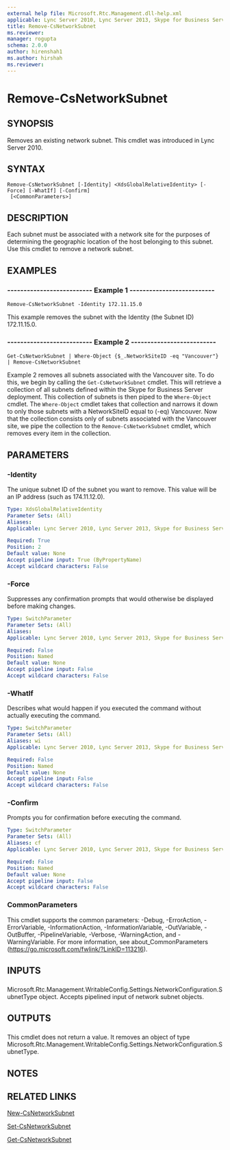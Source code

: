 ```yaml
---
external help file: Microsoft.Rtc.Management.dll-help.xml
applicable: Lync Server 2010, Lync Server 2013, Skype for Business Server 2015, Skype for Business Server 2019
title: Remove-CsNetworkSubnet
ms.reviewer: 
manager: rogupta
schema: 2.0.0
author: hirenshah1
ms.author: hirshah
ms.reviewer:
---
```


# Remove-CsNetworkSubnet

## SYNOPSIS
Removes an existing network subnet.
This cmdlet was introduced in Lync Server 2010.


## SYNTAX

```
Remove-CsNetworkSubnet [-Identity] <XdsGlobalRelativeIdentity> [-Force] [-WhatIf] [-Confirm]
 [<CommonParameters>]
```

## DESCRIPTION
Each subnet must be associated with a network site for the purposes of determining the geographic location of the host belonging to this subnet.
Use this cmdlet to remove a network subnet.


## EXAMPLES

### -------------------------- Example 1 --------------------------
```
Remove-CsNetworkSubnet -Identity 172.11.15.0
```

This example removes the subnet with the Identity (the Subnet ID) 172.11.15.0.


### -------------------------- Example 2 --------------------------
```
Get-CsNetworkSubnet | Where-Object {$_.NetworkSiteID -eq "Vancouver"} | Remove-CsNetworkSubnet
```

Example 2 removes all subnets associated with the Vancouver site.
To do this, we begin by calling the `Get-CsNetworkSubnet` cmdlet.
This will retrieve a collection of all subnets defined within the Skype for Business Server deployment.
This collection of subnets is then piped to the `Where-Object` cmdlet.
The `Where-Object` cmdlet takes that collection and narrows it down to only those subnets with a NetworkSiteID equal to (-eq) Vancouver.
Now that the collection consists only of subnets associated with the Vancouver site, we pipe the collection to the `Remove-CsNetworkSubnet` cmdlet, which removes every item in the collection.


## PARAMETERS

### -Identity
The unique subnet ID of the subnet you want to remove.
This value will be an IP address (such as 174.11.12.0).

```yaml
Type: XdsGlobalRelativeIdentity
Parameter Sets: (All)
Aliases: 
Applicable: Lync Server 2010, Lync Server 2013, Skype for Business Server 2015, Skype for Business Server 2019

Required: True
Position: 2
Default value: None
Accept pipeline input: True (ByPropertyName)
Accept wildcard characters: False
```

### -Force
Suppresses any confirmation prompts that would otherwise be displayed before making changes.

```yaml
Type: SwitchParameter
Parameter Sets: (All)
Aliases: 
Applicable: Lync Server 2010, Lync Server 2013, Skype for Business Server 2015, Skype for Business Server 2019

Required: False
Position: Named
Default value: None
Accept pipeline input: False
Accept wildcard characters: False
```

### -WhatIf
Describes what would happen if you executed the command without actually executing the command.

```yaml
Type: SwitchParameter
Parameter Sets: (All)
Aliases: wi
Applicable: Lync Server 2010, Lync Server 2013, Skype for Business Server 2015, Skype for Business Server 2019

Required: False
Position: Named
Default value: None
Accept pipeline input: False
Accept wildcard characters: False
```

### -Confirm
Prompts you for confirmation before executing the command.

```yaml
Type: SwitchParameter
Parameter Sets: (All)
Aliases: cf
Applicable: Lync Server 2010, Lync Server 2013, Skype for Business Server 2015, Skype for Business Server 2019

Required: False
Position: Named
Default value: None
Accept pipeline input: False
Accept wildcard characters: False
```

### CommonParameters
This cmdlet supports the common parameters: -Debug, -ErrorAction, -ErrorVariable, -InformationAction, -InformationVariable, -OutVariable, -OutBuffer, -PipelineVariable, -Verbose, -WarningAction, and -WarningVariable. For more information, see about_CommonParameters (https://go.microsoft.com/fwlink/?LinkID=113216).

## INPUTS

###  
Microsoft.Rtc.Management.WritableConfig.Settings.NetworkConfiguration.SubnetType object.
Accepts pipelined input of network subnet objects.

## OUTPUTS

###  
This cmdlet does not return a value.
It removes an object of type Microsoft.Rtc.Management.WritableConfig.Settings.NetworkConfiguration.SubnetType.

## NOTES

## RELATED LINKS

[New-CsNetworkSubnet](New-CsNetworkSubnet.md)

[Set-CsNetworkSubnet](Set-CsNetworkSubnet.md)

[Get-CsNetworkSubnet](Get-CsNetworkSubnet.md)

